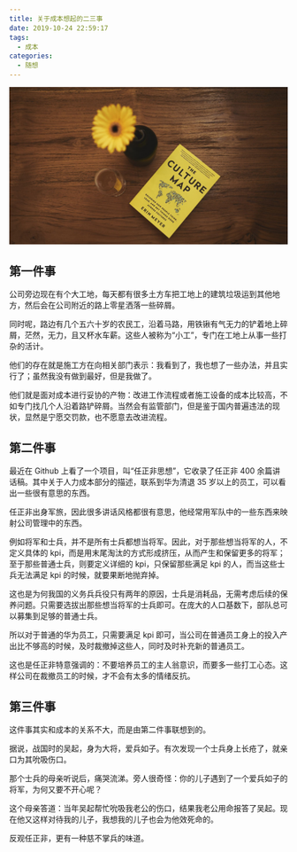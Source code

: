 ```yaml
---
title: 关于成本想起的二三事
date: 2019-10-24 22:59:17
tags:
  - 成本
categories:
  - 随想
---
```


![随想](https://raw.githubusercontent.com/x13945/image-bucket/master/img/mnm-all-PkXrm-KGD_4-unsplash.jpg)

## 第一件事

公司旁边现在有个大工地，每天都有很多土方车把工地上的建筑垃圾运到其他地方，然后会在公司附近的路上零星洒落一些碎屑。

同时呢，路边有几个五六十岁的农民工，沿着马路，用铁锹有气无力的铲着地上碎屑，茫然，无力，且又杯水车薪。这些人被称为“小工”，专门在工地上从事一些打杂的活计。

他们的存在就是施工方在向相关部门表示：我看到了，我也想了一些办法，并且实行了；虽然我没有做到最好，但是我做了。

他们就是面对成本进行妥协的产物：改进工作流程或者施工设备的成本比较高，不如专门找几个人沿着路铲碎屑。当然会有监管部门，但是鉴于国内普遍违法的现状，显然是宁愿交罚款，也不愿意去改进流程。

<!-- more -->

## 第二件事

最近在 Github 上看了一个项目，叫“任正非思想”，它收录了任正非 400 余篇讲话稿。其中关于人力成本部分的描述，联系到华为清退 35 岁以上的员工，可以看出一些很有意思的东西。

任正非出身军旅，因此很多讲话风格都很有意思，他经常用军队中的一些东西来映射公司管理中的东西。

例如将军和士兵，并不是所有士兵都想当将军。因此，对于那些想当将军的人，不定义具体的 kpi，而是用末尾淘汰的方式形成挤压，从而产生和保留更多的将军；至于那些普通士兵，则要定义详细的 kpi，只保留那些满足 kpi 的人，而当这些士兵无法满足 kpi 的时候，就要果断地抛弃掉。

这也是为何我国的义务兵兵役只有两年的原因，士兵是消耗品，无需考虑后续的保养问题。只需要选拔出那些想当将军的士兵即可。在庞大的人口基数下，部队总可以募集到足够的普通士兵。

所以对于普通的华为员工，只需要满足 kpi 即可，当公司在普通员工身上的投入产出比不够高的时候，及时裁撤掉这些人，同时及时补充新的普通员工。

这也是任正非特意强调的：不要培养员工的主人翁意识，而要多一些打工心态。这样公司在裁撤员工的时候，才不会有太多的情绪反抗。

## 第三件事

这件事其实和成本的关系不大，而是由第二件事联想到的。

据说，战国时的吴起，身为大将，爱兵如子。有次发现一个士兵身上长疮了，就亲口为其吮吸伤口。

那个士兵的母亲听说后，痛哭流涕。旁人很奇怪：你的儿子遇到了一个爱兵如子的将军，为何又要不开心呢？

这个母亲答道：当年吴起帮忙吮吸我老公的伤口，结果我老公用命报答了吴起。现在他又这样对待我的儿子，我想我的儿子也会为他效死命的。

反观任正非，更有一种慈不掌兵的味道。
